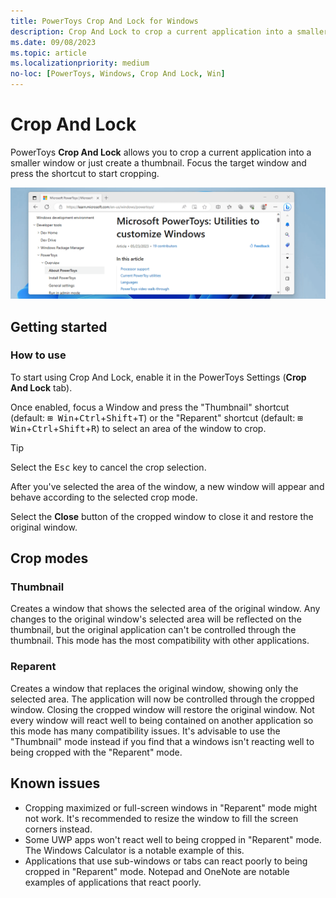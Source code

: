 ```yaml
---
title: PowerToys Crop And Lock for Windows
description: Crop And Lock to crop a current application into a smaller window or just create a thumbnail.
ms.date: 09/08/2023
ms.topic: article
ms.localizationpriority: medium
no-loc: [PowerToys, Windows, Crop And Lock, Win]
---
```


# Crop And Lock

PowerToys **Crop And Lock** allows you to crop a current application into a smaller window or just create a thumbnail. Focus the target window and press the shortcut to start cropping.

![Crop And Lock screenshot](../images/powertoys-crop-and-lock.gif)

## Getting started

### How to use

To start using Crop And Lock, enable it in the PowerToys Settings (**Crop And Lock** tab).

Once enabled, focus a Window and press the "Thumbnail" shortcut (default: <kbd>⊞ Win</kbd>+<kbd>Ctrl</kbd>+<kbd>Shift</kbd>+<kbd>T</kbd>) or the "Reparent" shortcut (default: <kbd>⊞ Win</kbd>+<kbd>Ctrl</kbd>+<kbd>Shift</kbd>+<kbd>R</kbd>) to select an area of the window to crop.

> [!TIP]
> Select the <kbd>Esc</kbd> key to cancel the crop selection.

After you've selected the area of the window, a new window will appear and behave according to the selected crop mode.

Select the **Close** button of the cropped window to close it and restore the original window.

## Crop modes

### Thumbnail

Creates a window that shows the selected area of the original window. Any changes to the original window's selected area will be reflected on the thumbnail, but the original application can't be controlled through the thumbnail. This mode has the most compatibility with other applications.

### Reparent

Creates a window that replaces the original window, showing only the selected area. The application will now be controlled through the cropped window. Closing the cropped window will restore the original window. Not every window will react well to being contained on another application so this mode has many compatibility issues. It's advisable to use the "Thumbnail" mode instead if you find that a windows isn't reacting well to being cropped with the "Reparent" mode.

## Known issues

- Cropping maximized or full-screen windows in "Reparent" mode might not work. It's recommended to resize the window to fill the screen corners instead.
- Some UWP apps won't react well to being cropped in "Reparent" mode. The Windows Calculator is a notable example of this.
- Applications that use sub-windows or tabs can react poorly to being cropped in "Reparent" mode. Notepad and OneNote are notable examples of applications that react poorly.
